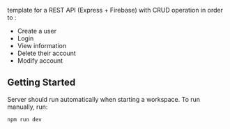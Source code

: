 template for a REST API (Express + Firebase) with CRUD operation in order to : 
- Create a user
- Login
- View information
- Delete their account
- Modify account

## Getting Started

Server should run automatically when starting a workspace. To run manually, run:
```sh
npm run dev
```
